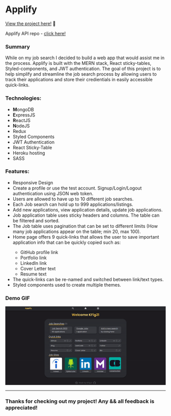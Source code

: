 # Applify

<p><a href="https://kfig21.github.io/applify_client/#/" target="_blank" rel="noopener noreferrer">View the project here!</a> 👀</p>

<p>Applify API repo - <a href="https://github.com/KFig21/applify_api" target="_blank" rel="noopener noreferrer">click here!</a></p>

<h3>Summary</h3>
<p>While on my job search I decided to build a web app that would assist me in the process. Applify is built with the MERN stack, React sticky-tables, Styled-components, and JWT authentication. The goal of this project is to help simplify and streamline the job search process by allowing users to track their applications and store their credientials in easily accessible quick-links.</p>

 <h3>Technologies:</h3>
  <ul>
  <li><strong>M</strong>ongoDB</li>
  <li><strong>E</strong>xpressJS</li>
  <li><strong>R</strong>eactJS</li>
  <li><strong>N</strong>odeJS</li>
  <li>Redux</li>
  <li>Styled Components</li>
  <li>JWT Authentication</li>
  <li>React Sticky-Table</li>
  <li>Heroku hosting</li>   
  <li>SASS</li>
 </ul>

 <h3>Features:</h3>
 <ul>
  <li>Responsive Design</li>
  <li>Create a profile or use the test account. Signup/Login/Logout authentication using JSON web token.</li>
  <li>Users are allowed to have up to 10 different job searches.</li>
  <li>Each Job search can hold up to 999 applications/listings.</li>
  <li>Add new applications, view application details, update job applications.</li>
  <li>Job application table uses sticky headers and columns. The table can be filtered and sorted.</li>
  <li>The Job table uses pagination that can be set to different limits (How many job applications appear on the table; min 20, max 100).</li>
  <li>Home page offers 9 quick-links that allows the user to save important application info that can be quickly copied such as:</li>
    <ul>
      <li>GitHub profile link</li>
      <li>Portfolio link</li>
      <li>LinkedIn link</li>
      <li>Cover Letter text</li>
      <li>Resume text</li>
    </ul>
  <li>The quick-links can be re-named and switched between link/text types.</li>
  <li>Styled components used to create multiple themes.</li>
 </ul>

 <h3>Demo GIF</h3>

![](demo.gif)

---

<h3>Thanks for checking out my project! Any && all feedback is appreciated!</h3>
